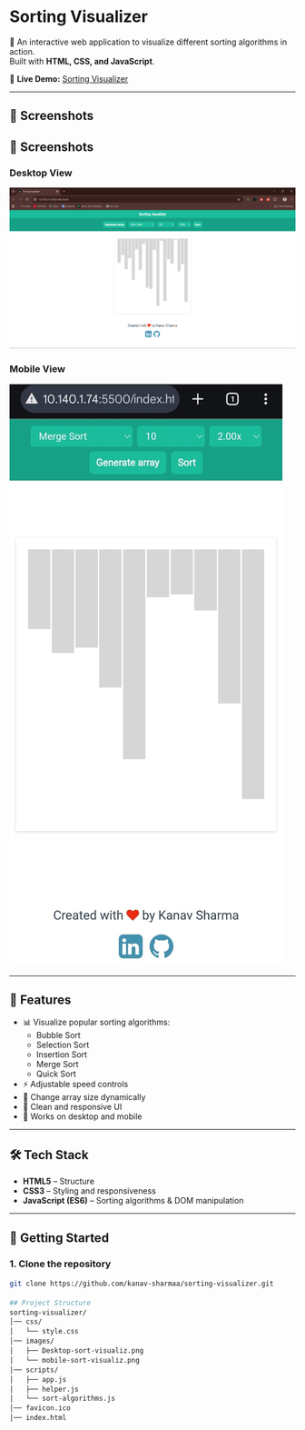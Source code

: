 # Sorting Visualizer

🚀 An interactive web application to visualize different sorting algorithms in action.  
Built with **HTML, CSS, and JavaScript**.

🔗 **Live Demo:** [Sorting Visualizer](https://kanav-sharmaa.github.io/sorting-visualizer/)

---

## 📸 Screenshots
## 📸 Screenshots
### Desktop View
![Desktop Screenshot](https://github.com/kanav-sharmaa/sorting-visualizer/blob/main/images/Desktop-sort-visualizer.png?raw=true)

### Mobile View
![Mobile Screenshot](https://github.com/kanav-sharmaa/sorting-visualizer/blob/main/images/mobile-sort-visualizer.jpg?raw=true)


---

## 🎯 Features
- 📊 Visualize popular sorting algorithms:
  - Bubble Sort
  - Selection Sort
  - Insertion Sort
  - Merge Sort
  - Quick Sort
- ⚡ Adjustable speed controls
- 🔢 Change array size dynamically
- 🎨 Clean and responsive UI
- 📱 Works on desktop and mobile

---

## 🛠️ Tech Stack
- **HTML5** – Structure  
- **CSS3** – Styling and responsiveness  
- **JavaScript (ES6)** – Sorting algorithms & DOM manipulation  

---

## 🚀 Getting Started

### 1. Clone the repository
```bash
git clone https://github.com/kanav-sharmaa/sorting-visualizer.git

## Project Structure
sorting-visualizer/
│── css/
│   └── style.css
│── images/
│   ├── Desktop-sort-visualiz.png
│   └── mobile-sort-visualiz.png
│── scripts/
│   ├── app.js
│   ├── helper.js
│   └── sort-algorithms.js
│── favicon.ico
│── index.html

